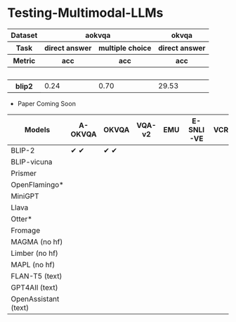 # Testing-Multimodal-LLMs

<style type="text/css">
#T_7b89c th {
  font-weight: bold;
  border-bottom: 1px solid black;
}
</style>
<table id="T_7b89c">
  <thead>
    <tr>
      <th class="index_name level0" >Dataset</th>
      <th id="T_7b89c_level0_col0" class="col_heading level0 col0" colspan="2" style="border-bottom: 1px solid black;">aokvqa</th>
      <th id="T_7b89c_level0_col2" class="col_heading level0 col2"  style="border-bottom: 1px solid black;">okvqa</th>
    </tr>
    <tr>
      <th class="index_name level1" >Task</th>
      <th id="T_7b89c_level1_col0" class="col_heading level1 col0" >direct answer</th>
      <th id="T_7b89c_level1_col1" class="col_heading level1 col1" >multiple choice</th>
      <th id="T_7b89c_level1_col2" class="col_heading level1 col2" >direct answer</th>
    </tr>
    <tr>
      <th class="index_name level2" >Metric</th>
      <th id="T_7b89c_level2_col0" class="col_heading level2 col0" >acc</th>
      <th id="T_7b89c_level2_col1" class="col_heading level2 col1" >acc</th>
      <th id="T_7b89c_level2_col2" class="col_heading level2 col2" >acc</th>
    </tr>
    <tr>
      <th class="index_name level0" ></th>
      <th class="blank col0" >&nbsp;</th>
      <th class="blank col1" >&nbsp;</th>
      <th class="blank col2" >&nbsp;</th>
    </tr>
  </thead>
  <tbody>
    <tr>
      <th id="T_7b89c_level0_row0" class="row_heading level0 row0" >blip2</th>
      <td id="T_7b89c_row0_col0" class="data row0 col0" >0.24</td>
      <td id="T_7b89c_row0_col1" class="data row0 col1" >0.70</td>
      <td id="T_7b89c_row0_col2" class="data row0 col2" >29.53</td>
    </tr>
  </tbody>
</table>

* Paper Coming Soon

| Models              | A-OKVQA | OKVQA | VQA-v2 | EMU | E-SNLI-VE | VCR |
|---------------------|---------|-------|--------|-----|-----------|-----|
| BLIP-2              |&#x2714; &#x2714;|&#x2714; &#x2714;|        |     |           |     |
| BLIP-vicuna         |         |       |        |     |           |     |
| Prismer             |         |       |        |     |           |     |
| OpenFlamingo*       |         |       |        |     |           |     |
| MiniGPT             |         |       |        |     |           |     |
| Llava               |         |       |        |     |           |     |
| Otter*              |         |       |        |     |           |     |
| Fromage             |         |       |        |     |           |     |
| MAGMA (no hf)       |         |       |        |     |           |     |
| Limber (no hf)      |         |       |        |     |           |     |
| MAPL (no hf)        |         |       |        |     |           |     |
| FLAN-T5 (text)      |         |       |        |     |           |     |
| GPT4AIl (text)      |         |       |        |     |           |     |
| OpenAssistant (text)|         |       |        |     |           |     |
